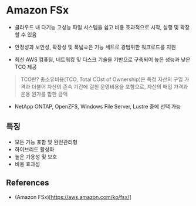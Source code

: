 # Amazon FSx

- 클라우드 내 다기능 고성능 파일 시스템을 쉽고 비용 효과적으로 시작, 실행 및 확장 할 수 있음

- 안정성과 보안성, 확장성 및 폭넓ㄹ은 기능 세트로 광범위한 워크로드를 지원

- 최신 AWS 컴퓨팅, 네트워킹 및 디스크 기술을 기반으로 구축되어 높은 성능과 낮은 TCO 제공

> TCO란?
> 총소유비용(TCO, Total COst of Ownership)은 특정 자산의 구입 가격과 더불어 자산의 존속 기간에 걸친 운영비용을 포함으로, 자산의 매입 가격과 운용 원가를 합한 금액

- NetApp ONTAP, OpenZFS, Windows File Server, Lustre 중에 선택 가능


## 특징
- 모든 기능 포함 및 완전관리형
- 하이브리드 활성화
- 높은 가용성 및 보호
- 비용 효과성

## References
- (Amazon FSx)[https://aws.amazon.com/ko/fsx/]